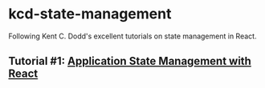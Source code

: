 # kcd-state-management

Following Kent C. Dodd's excellent tutorials on state management in React.

## Tutorial #1: [Application State Management with React](https://kentcdodds.com/blog/application-state-management-with-react)
